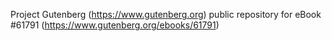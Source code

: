 Project Gutenberg (https://www.gutenberg.org) public repository for eBook #61791 (https://www.gutenberg.org/ebooks/61791)
